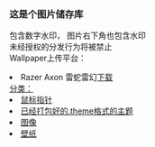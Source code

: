 ### 这是个图片储存库
包含数字水印， 图片右下角也包含水印 <br>未经授权的分发行为将被禁止 <br> Wallpaper上传平台：
<li>Razer Axon 雷蛇雷幻<a href="https://cn.razerzone.com/software/axon">下载</li>
分类：
<li><a href="https://github.com/furcloudns/img/tree/main/Cursors">鼠标指针</li>
<li><a href="https://github.com/furcloudns/img/tree/main/Theme">已经打包好的.theme格式的主题</li>
<li><a href="https://github.com/furcloudns/img/tree/main/image">图像</li>
<li><a href="https://github.com/furcloudns/img/tree/main/wallpaper">壁纸</li>
